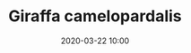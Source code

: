 ---
layout: animal
title: "Giraffa camelopardalis"
date: 2020-03-22 10:00
published: true
location: Alipore Zoo, West Bengal, India
categories: animal
images: 1
permalink: "/animal/:title/"
tags:
- giraffe
---